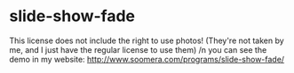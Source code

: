 # slide-show-fade
This license does not include the right to use photos! (They're not taken by me, and I just have the regular license to use them) /n
you can see the demo in my website: http://www.soomera.com/programs/slide-show-fade/
